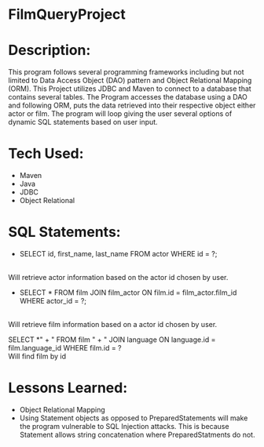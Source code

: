 # FilmQueryProject


# Description:
This program follows several programming frameworks including but not limited to Data Access Object (DAO) pattern and Object Relational Mapping (ORM). This Project utilizes JDBC and Maven to connect to a database that contains several tables. The Program accesses the database using a DAO and following ORM, puts the data retrieved into their respective object either actor or film. The program will loop giving the user several options of dynamic SQL statements based on user input. 


# Tech Used:
- Maven
- Java
- JDBC
- Object Relational 

# SQL Statements:
- SELECT id, first_name, last_name FROM actor WHERE id = ?;
<br/>
Will retrieve actor information based on the actor id chosen by user.

- SELECT * FROM film JOIN film_actor ON film.id = film_actor.film_id WHERE actor_id = ?;
<br/>
Will retrieve film information based on a actor id chosen by user.

SELECT *" + " FROM film " + " JOIN language ON language.id = film.language_id WHERE film.id = ?
<br/>
Will find film by id


# Lessons Learned:
- Object Relational Mapping
- Using Statement objects as opposed to PreparedStatements will make the program vulnerable to SQL Injection attacks. This is because Statement allows string concatenation where PreparedStatments do not. 
